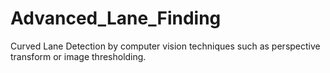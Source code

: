 # Advanced_Lane_Finding
Curved Lane Detection by computer vision techniques such as perspective transform or image thresholding.
